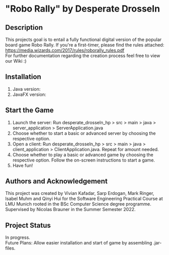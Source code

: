 # "Robo Rally" by Desperate Drosseln

## Description
This projects goal is to entail a fully functional digital version of the popular board game Robo Rally.
If you're a first-timer, please find the rules attached: https://media.wizards.com/2017/rules/roborally_rules.pdf
<br/>For further documentation regarding the creation process feel free to view our Wiki :)

## Installation

1. Java version:
2. JavaFX version:

## Start the Game

1. Launch the server: Run desperate_drosseln_hp > src > main > java > server_application > ServerApplication.java
2. Choose whether to start a basic or advanced server by choosing the respective option.
3. Open a client: Run desperate_drosseln_hp > src > main > java > client_application > ClientApplication.java. Repeat for amount needed.
4. Choose whether to play a basic or advanced game by choosing the respective option. Follow the on-screen instructions to start a game.
5. Have fun!

## Authors and Acknowledgement
This project was created by Vivian Kafadar, Sarp Erdogan, Mark Ringer, Isabel Muhm and Qinyi Hui for the Software Engineering Practical Course at LMU Munich rooted in the BSc Computer Science degree programme. Supervised by Nicolas Brauner in the Summer Semester 2022.

## Project Status
In progress.
<br/>Future Plans: Allow easier installation and start of game by assembling .jar-files.